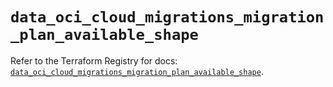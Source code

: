 # `data_oci_cloud_migrations_migration_plan_available_shape`

Refer to the Terraform Registry for docs: [`data_oci_cloud_migrations_migration_plan_available_shape`](https://registry.terraform.io/providers/oracle/oci/6.18.0/docs/data-sources/cloud_migrations_migration_plan_available_shape).
